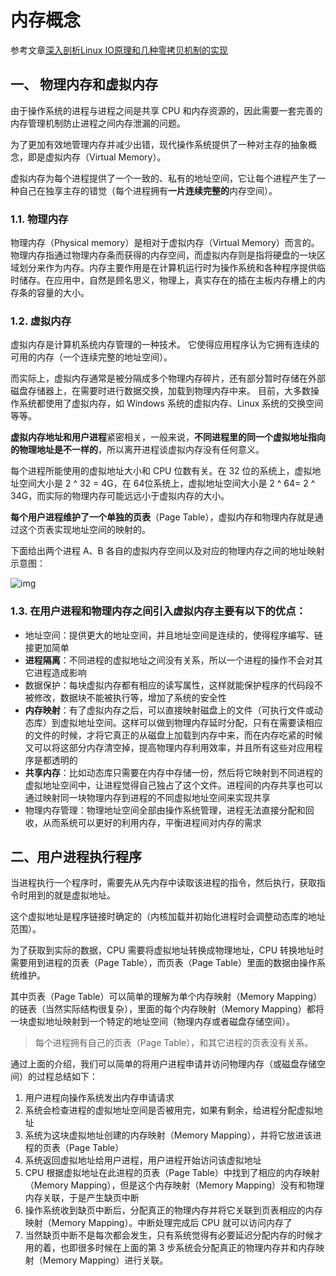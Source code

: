# 内存概念

参考文章[深入剖析Linux IO原理和几种零拷贝机制的实现](https://zhuanlan.zhihu.com/p/83398714)

## 一、 物理内存和虚拟内存

由于操作系统的进程与进程之间是共享 CPU 和内存资源的，因此需要一套完善的内存管理机制防止进程之间内存泄漏的问题。

为了更加有效地管理内存并减少出错，现代操作系统提供了一种对主存的抽象概念，即是虚拟内存（Virtual Memory）。

虚拟内存为每个进程提供了一个一致的、私有的地址空间，它让每个进程产生了一种自己在独享主存的错觉（每个进程拥有**一片连续完整的**内存空间）。



### 1.1. 物理内存

物理内存（Physical memory）是相对于虚拟内存（Virtual Memory）而言的。物理内存指通过物理内存条而获得的内存空间，而虚拟内存则是指将硬盘的一块区域划分来作为内存。内存主要作用是在计算机运行时为操作系统和各种程序提供临时储存。在应用中，自然是顾名思义，物理上，真实存在的插在主板内存槽上的内存条的容量的大小。

### 1.2. 虚拟内存

虚拟内存是计算机系统内存管理的一种技术。 它使得应用程序认为它拥有连续的可用的内存（一个连续完整的地址空间）。

而实际上，虚拟内存通常是被分隔成多个物理内存碎片，还有部分暂时存储在外部磁盘存储器上，在需要时进行数据交换，加载到物理内存中来。 目前，大多数操作系统都使用了虚拟内存，如 Windows 系统的虚拟内存、Linux 系统的交换空间等等。

**虚拟内存地址和用户进程**紧密相关，一般来说，**不同进程里的同一个虚拟地址指向的物理地址是不一样的**，所以离开进程谈虚拟内存没有任何意义。

每个进程所能使用的虚拟地址大小和 CPU 位数有关。在 32 位的系统上，虚拟地址空间大小是 2 ^ 32 = 4G，在 64位系统上，虚拟地址空间大小是 2 ^ 64= 2 ^ 34G，而实际的物理内存可能远远小于虚拟内存的大小。

**每个用户进程维护了一个单独的页表**（Page Table），虚拟内存和物理内存就是通过这个页表实现地址空间的映射的。

下面给出两个进程 A、B 各自的虚拟内存空间以及对应的物理内存之间的地址映射示意图：

![img](https://pic2.zhimg.com/80/v2-592088b9b4f2f172d526df017a589d09_720w.jpg)



### 1.3. 在用户进程和物理内存之间引入虚拟内存主要有以下的优点：

- 地址空间：提供更大的地址空间，并且地址空间是连续的，使得程序编写、链接更加简单
- **进程隔离**：不同进程的虚拟地址之间没有关系，所以一个进程的操作不会对其它进程造成影响
- 数据保护：每块虚拟内存都有相应的读写属性，这样就能保护程序的代码段不被修改，数据块不能被执行等，增加了系统的安全性
- **内存映射**：有了虚拟内存之后，可以直接映射磁盘上的文件（可执行文件或动态库）到虚拟地址空间。这样可以做到物理内存延时分配，只有在需要读相应的文件的时候，才将它真正的从磁盘上加载到内存中来，而在内存吃紧的时候又可以将这部分内存清空掉，提高物理内存利用效率，并且所有这些对应用程序是都透明的
- **共享内存**：比如动态库只需要在内存中存储一份，然后将它映射到不同进程的虚拟地址空间中，让进程觉得自己独占了这个文件。进程间的内存共享也可以通过映射同一块物理内存到进程的不同虚拟地址空间来实现共享
- 物理内存管理：物理地址空间全部由操作系统管理，进程无法直接分配和回收，从而系统可以更好的利用内存，平衡进程间对内存的需求



## 二、用户进程执行程序



当进程执行一个程序时，需要先从先内存中读取该进程的指令，然后执行，获取指令时用到的就是虚拟地址。

这个虚拟地址是程序链接时确定的（内核加载并初始化进程时会调整动态库的地址范围）。

为了获取到实际的数据，CPU 需要将虚拟地址转换成物理地址，CPU 转换地址时需要用到进程的页表（Page Table），而页表（Page Table）里面的数据由操作系统维护。



其中页表（Page Table）可以简单的理解为单个内存映射（Memory Mapping）的链表（当然实际结构很复杂），里面的每个内存映射（Memory Mapping）都将一块虚拟地址映射到一个特定的地址空间（物理内存或者磁盘存储空间）。

>  每个进程拥有自己的页表（Page Table），和其它进程的页表没有关系。



通过上面的介绍，我们可以简单的将用户进程申请并访问物理内存（或磁盘存储空间）的过程总结如下：

1. 用户进程向操作系统发出内存申请请求
2. 系统会检查进程的虚拟地址空间是否被用完，如果有剩余，给进程分配虚拟地址
3. 系统为这块虚拟地址创建的内存映射（Memory Mapping），并将它放进该进程的页表（Page Table）
4. 系统返回虚拟地址给用户进程，用户进程开始访问该虚拟地址
5. CPU 根据虚拟地址在此进程的页表（Page Table）中找到了相应的内存映射（Memory Mapping），但是这个内存映射（Memory Mapping）没有和物理内存关联，于是产生缺页中断
6. 操作系统收到缺页中断后，分配真正的物理内存并将它关联到页表相应的内存映射（Memory Mapping）。中断处理完成后 CPU 就可以访问内存了
7. 当然缺页中断不是每次都会发生，只有系统觉得有必要延迟分配内存的时候才用的着，也即很多时候在上面的第 3 步系统会分配真正的物理内存并和内存映射（Memory Mapping）进行关联。
